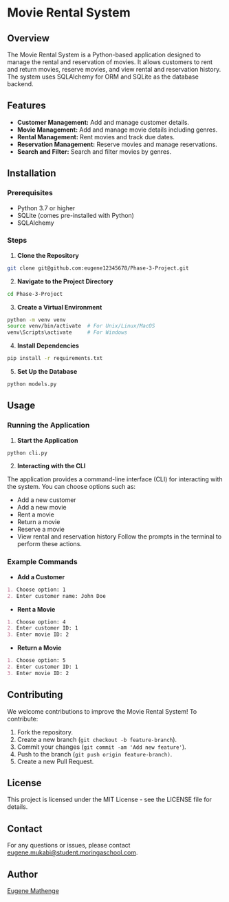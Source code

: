 # Movie Rental System
## Overview
The Movie Rental System is a Python-based application designed to manage the rental and reservation of movies. It allows customers to rent and return movies, reserve movies, and view rental and reservation history. The system uses SQLAlchemy for ORM and SQLite as the database backend.

## Features
- **Customer Management:** Add and manage customer details.
- **Movie Management:** Add and manage movie details including genres.
- **Rental Management:** Rent movies and track due dates.
- **Reservation Management:** Reserve movies and manage reservations.
- **Search and Filter:** Search and filter movies by genres.

## Installation

### Prerequisites
- Python 3.7 or higher
- SQLite (comes pre-installed with Python)
- SQLAlchemy

### Steps
1. **Clone the Repository**

```bash
git clone git@github.com:eugene12345678/Phase-3-Project.git
```
2. **Navigate to the Project Directory**
```bash
cd Phase-3-Project
```
3. **Create a Virtual Environment**

```bash
python -m venv venv
source venv/bin/activate  # For Unix/Linux/MacOS
venv\Scripts\activate     # For Windows
```
4. **Install Dependencies**

```bash
pip install -r requirements.txt
```
5. **Set Up the Database**

```bash
python models.py
```
## Usage
### Running the Application
1. **Start the Application**

```bash
python cli.py
```
2. **Interacting with the CLI**

The application provides a command-line interface (CLI) for interacting with the system. You can choose options such as:

- Add a new customer
- Add a new movie
- Rent a movie
- Return a movie
- Reserve a movie
- View rental and reservation history
Follow the prompts in the terminal to perform these actions.

### Example Commands
- **Add a Customer**

```markdown
1. Choose option: 1
2. Enter customer name: John Doe
```
- **Rent a Movie**

```markdown
1. Choose option: 4
2. Enter customer ID: 1
3. Enter movie ID: 2
````
- **Return a Movie**

```markdown
1. Choose option: 5
2. Enter customer ID: 1
3. Enter movie ID: 2
```
## Contributing
We welcome contributions to improve the Movie Rental System! To contribute:

1. Fork the repository.
2. Create a new branch (`git checkout -b feature-branch`).
3. Commit your changes (`git commit -am 'Add new feature'`).
4. Push to the branch (`git push origin feature-branch)`.
5. Create a new Pull Request.
## License
This project is licensed under the MIT License - see the LICENSE file for details.

## Contact
For any questions or issues, please contact eugene.mukabi@student.moringaschool.com.

## Author
[Eugene Mathenge](https://github.com/eugene12345678)


